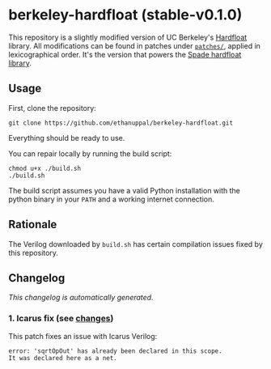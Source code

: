 <!-- THIS FILE IS GENERATED AUTOMATICALLY. -->
<!-- DO NOT EDIT THIS FILE. -->
<!-- EDIT README_gen.md INSTEAD. -->
# berkeley-hardfloat (stable-v0.1.0)

This repository is a slightly modified version of UC Berkeley's [Hardfloat](https://github.com/ucb-bar/berkeley-hardfloat) library.
All modifications can be found in patches under [`patches/`](./patches/),
applied in lexicographical order.
It's the version that powers the [Spade hardfloat library](https://github.com/ethanuppal/hardfloat-spade).

## Usage

First, clone the repository:

```shell
git clone https://github.com/ethanuppal/berkeley-hardfloat.git
```

Everything should be ready to use.

You can repair locally by running the build script:

```shell
chmod u+x ./build.sh
./build.sh
```

The build script assumes you have a valid Python installation with the python
binary in your `PATH` and a working internet connection.

## Rationale

The Verilog downloaded by `build.sh` has certain compilation issues fixed by this repository.

## Changelog

_This changelog is automatically generated._

### 1. Icarus fix (see [changes](./patches/1-icarus-fix.patch))

This patch fixes an issue with Icarus Verilog:
```
error: 'sqrtOpOut' has already been declared in this scope.
It was declared here as a net.
```


